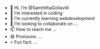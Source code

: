 - 👋 Hi, I’m @SamhithaGollavilli
- 👀 I’m interested in coding
- 🌱 I’m currently learning webdevelopment
- 💞️ I’m looking to collaborate on ...
- 📫 How to reach me ...
- 😄 Pronouns: ...
- ⚡ Fun fact: ...

<!---
SamhithaGollavilli/SamhithaGollavilli is a ✨ special ✨ repository because its `README.md` (this file) appears on your GitHub profile.
You can click the Preview link to take a look at your changes.
--->

